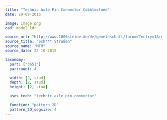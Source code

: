 ```yaml
---
title: "Technic Axle Pin Connector Cobblestone"
date: 29-09-2016

image: image.png
cad: model.ldr

source_url: "http://www.1000steine.de/de/gemeinschaft/forum/?entry=1&id=345875#id345875"
source_title: "Sch*** Straßen"
source_name: "MTM"
source_date: 25-10-2015

taxonomy:
  part: ["3651"]
  partcount: 4

  width: [2, stud]
  depth: [2, stud]
  height: [2, stud]

  uses_tech: "technic-axle-pin-connector"

  function: "pattern_2D"
  pattern_2D_segsize: 4
---
```


